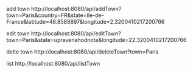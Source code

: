add town
http://localhost:8080/api/addTown?town=Paris&country=FR&state=Ile-de-France&latitude=48.8588897&longitude=2.3200410217200766

edit town
http://localhost:8080/api/editTown?town=Paris&state=upravenahodnota&longitude=22.3200410217200766

delte town
http://localhost:8080/api/deleteTown?town=Paris

list
http://localhost:8080/api/listTown

